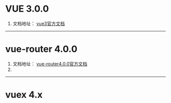 # VUE 3.0.0
  1. 文档地址： [vue3官方文档](https://v3.cn.vuejs.org/guide/introduction.html)
---


# vue-router 4.0.0
1. 文档地址： [vue-router4.0.0官方文档](https://next.router.vuejs.org/zh/guide/)
2.
---


# vuex 4.x